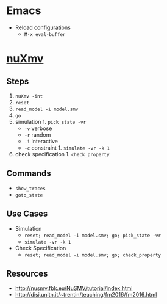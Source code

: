# Emacs

* Reload configurations
  - `M-x eval-buffer`

# [nuXmv](https://nuxmv.fbk.eu)

## Steps

1. `nuXmv -int`
1. `reset`
1. `read_model -i model.smv`
1. `go`
  1. simulation
    1. `pick_state -vr`
      * `-v` verbose
      * `-r` random
      * `-i` interactive
      * `-c` constraint
    1. `simulate -vr -k 1`
  1. check specification
    1. `check_property`

## Commands

* `show_traces`
* `goto_state`

## Use Cases

* Simulation
  - `reset; read_model -i model.smv; go; pick_state -vr`
  - `simulate -vr -k 1`
* Check Specification
  - `reset; read_model -i model.smv; go; check_property`

## Resources

* http://nusmv.fbk.eu/NuSMV/tutorial/index.html
* http://disi.unitn.it/~trentin/teaching/fm2016/fm2016.html
